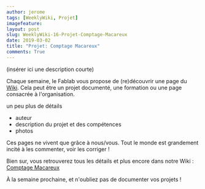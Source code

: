 ```yaml
---
author: jerome
tags: [WeeklyWiki, Projet]
imagefeature:
layout: post
slug: WeeklyWiki-16-Projet-Comptage-Macareux
date: 2019-03-02
title: "Projet: Comptage Macareux"
comments: True
---
```


(insérer ici une description courte)

Chaque semaine, le Fablab vous propose de (re)découvrir une page du [Wiki](https://wiki.fablab-lannion.org). Cela peut être un projet documenté, une formation ou une page consacrée à l'organisation.

un peu plus de détails
* auteur
* description du projet et des compétences
* photos

Ces pages ne vivent que grâce à nous/vous. Tout le monde est grandement incité à les commenter, voir les corriger !

Bien sur, vous retrouverez tous les détails et plus encore dans notre Wiki : [Comptage Macareux](https://wiki.fablab-lannion.org/index.php?title=Comptage_Macareux)

À la semaine prochaine, et n'oubliez pas de documenter vos projets !

